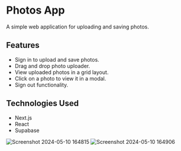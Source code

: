 # Photos App

A simple web application for uploading and saving photos.

## Features

- Sign in to upload and save photos.
- Drag and drop photo uploader.
- View uploaded photos in a grid layout.
- Click on a photo to view it in a modal.
- Sign out functionality.

## Technologies Used

- Next.js
- React
- Supabase

![Screenshot 2024-05-10 164815](https://github.com/MishSoft/photo-app/assets/120841642/c53a69e8-6fda-47de-8824-c37a3a2061db)
![Screenshot 2024-05-10 164906](https://github.com/MishSoft/photo-app/assets/120841642/05d0b09d-558f-45f2-9697-52e1c05b0a31)
